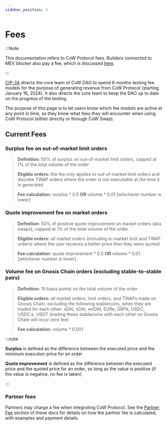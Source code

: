 ```yaml
---
sidebar_position: 3
---
```


# Fees

:::Note

This documentation refers to CoW Protocol fees. Builders connected to MEV blocker also pay a fee, which is discussed [here](/mevblocker/builders/fees/subscription-fees).

:::

[CIP-34](https://snapshot.org/#/cow.eth/proposal/0xe358941aa3f3aeaf94d40e6904c9bb530c98f88e363c2f309d9898b0ffb16c1f) directs the core team of CoW DAO to spend 6 months testing fee models for the purpose of generating revenue from CoW Protocol (starting January 16, 2024).
It also directs the core team to keep the DAO up to date on the progress of the testing.

The purpose of this page is to let users know which fee models are active at any point in time, so they know what fees they will encounter when using CoW Protocol (either directly or through CoW Swap).

## Current Fees

### Surplus fee on out-of-market limit orders

> **Definition:** 50% of surplus on out-of-market limit orders, capped at 1% of the total volume of the order
>
> **Eligible orders:** the fee only applies to out-of-market limit orders and discrete TWAP orders where the order is not executable at the time it is generated
>
> **Fee calculation:** surplus * 0.5 **OR** volume * 0.01 [whichever number is lower]

### Quote improvement fee on market orders

> **Definition:** 50% of positive quote improvement on market orders (aka swaps), capped at 1% of the total volume of the order
>
> **Eligible orders:** all market orders (including in-market limit and TWAP orders) where the user receives a better price than they were quoted
>
> **Fee calculation:** quote improvement * 0.5 **OR** volume * 0.01 [whichever number is lower]

### Volume fee on Gnosis Chain orders (excluding stable-to-stable pairs)

[//]: # (If updating the list of stable coins, do not forget to update the actual code where this is handled on CoW Swap)
[//]: # (https://github.com/cowprotocol/cowswap/blob/develop/libs/common-const/src/tokens.ts#L293-L302)

> **Definition:** 10 basis points on the total volume of the order
>
> **Eligible orders:** all market orders, limit orders, and TWAPs made on Gnosis Chain, excluding the following stablecoins, when they are traded for each other: sDAI, xDAI, wxDAI, EURe, GBPe, USDC, USDC.e, USDT (trading these stablecoins with each other on Gnosis Chain will incur zero fee)
>
> **Fee calculation:** volume * 0.001


:::note

**Surplus** is defined as the difference between the executed price and the minimum execution price for an order

**Quote improvement** is defined as the difference between the executed price and the quoted price for an order, so long as the value is positive (if the value is negative, no fee is taken)

:::

### Partner fees

Partners may charge a fee when integrating CoW Protocol.
See the [Partner Fee](/governance/fees/partner-fee) section of these docs for details on how the partner fee is calculated, with examples and payment details.
